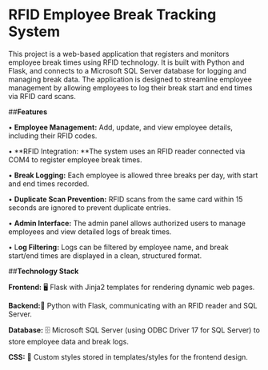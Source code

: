 # RFID Employee Break Tracking System
This project is a web-based application that registers and monitors employee break times using RFID technology. It is built with Python and Flask, and connects to a Microsoft SQL Server database for logging and managing break data. The application is designed to streamline employee management by allowing employees to log their break start and end times via RFID card scans.

##**Features**


• **Employee Management:** Add, update, and view employee details, including their RFID codes.

• **RFID Integration: **The system uses an RFID reader connected via COM4 to register employee break times.

• **Break Logging:** Each employee is allowed three breaks per day, with start and end times recorded.

• **Duplicate Scan Prevention:** RFID scans from the same card within 15 seconds are ignored to prevent duplicate entries.

• **Admin Interface:** The admin panel allows authorized users to manage employees and view detailed logs of break times.

• L**og Filtering:** Logs can be filtered by employee name, and break start/end times are displayed in a clean, structured format.


##**Technology Stack**


**Frontend:** 🖥️ Flask with Jinja2 templates for rendering dynamic web pages.

**Backend:**🐍 Python with Flask, communicating with an RFID reader and SQL Server.

**Database:** 🗄️ Microsoft SQL Server (using ODBC Driver 17 for SQL Server) to store employee data and break logs.

**CSS:** 🎨 Custom styles stored in templates/styles for the frontend design.
